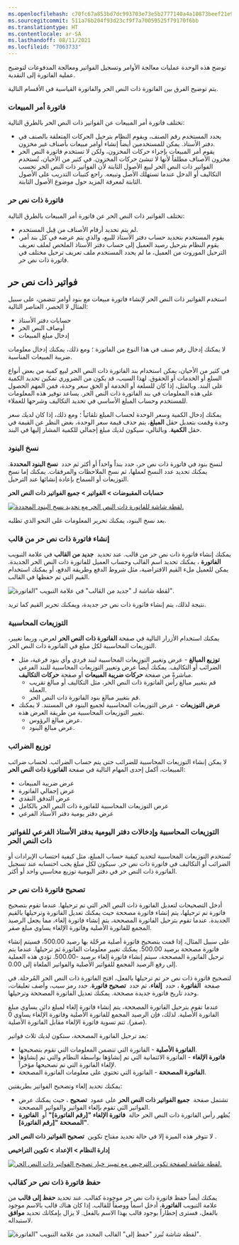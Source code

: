 ```yaml
---
ms.openlocfilehash: c70fc67a853bd7dc993703e73e5b2777140a4a10873beef21e96f0ca7ac2cfa2
ms.sourcegitcommit: 511a76b204f93d23cf9f7a70059525f79170f6bb
ms.translationtype: HT
ms.contentlocale: ar-SA
ms.lasthandoff: 08/11/2021
ms.locfileid: "7063733"
---
```

توضح هذه الوحدة عمليات معالجة الأوامر وتسجيل الفواتير ومعالجة المدفوعات لتوضيح عملية الفاتورة إلى النقدية.

يتم توضيح الفرق بين الفاتورة ذات النص الحر والفاتورة القياسية في الأقسام التالية.


### <a name="sales-order-invoice"></a>فاتورة أمر المبيعات
تختلف فاتورة أمر المبيعات عن الفواتير ذات النص الحر بالطرق التالية:
-   يحدد المستخدم رقم الصنف، ويقوم النظام بترحيل الحركات المتعلقة بالصنف في دفتر الأستاذ. يمكن للمستخدمين أيضاً إنشاء أوامر مبيعات بأصناف غير مخزون.
-   يقوم أمر المبيعات بإجراء حركات المخزون، ولكن لا تستخدم فاتورة النص الحر مخزون الأصناف مطلقاً لأنها لا تنشئ حركات المخزون. في كثير من الأحيان، تُستخدم الفواتير ذات النص الحر لبيع الأصول الثابتة لأن الفواتير ذات النص الحر تحسب التكاليف أو الدخل عندما تستهلك الأصل وتبيعه. راجع كتيبات التدريب على الأصول الثابتة لمعرفة المزيد حول موضوع الأصول الثابتة.

### <a name="free-text-invoice"></a>فاتورة ذات نص حر 
تختلف الفواتير ذات النص الحر عن فاتورة أمر المبيعات بالطرق التالية:
-   لم يتم تحديد أرقام الأصناف من قِبل المستخدم.
-   يقوم المستخدم بتحديد حساب دفتر الأستاذ للبيع، والذي يتم عرضه في كل بند أمر. يقوم النظام بترحيل رصيد العميل إلى حساب دفتر الأستاذ الملخص لملف تعريف الترحيل الموروث من العميل، ما لم يحدد المستخدم ملف تعريف ترحيل مختلف في فاتورة ذات نص حر.

## <a name="free-text-invoices"></a>فواتير ذات نص حر 

استخدم الفواتير ذات النص الحر لإنشاء فاتورة مبيعات مع بنود أوامر تتضمن، على سبيل المثال لا الحصر، العناصر التالية:

-   حسابات دفتر الأستاذ
-   أوصاف النص الحر
-   إدخال مبلغ المبيعات

لا يمكنك إدخال رقم صنف في هذا النوع من الفاتورة ؛ ومع ذلك، يمكنك إدخال معلومات ضريبة المبيعات المناسبة.


في كثير من الأحيان، يمكن استخدام بند الفاتورة ذات النص الحر لبيع كمية من بعض أنواع السلع أو الخدمات أو الحقوق. لهذا السبب، قد يكون من الضروري تمكين تحديد الكمية على البند. وبالمثل، إذا كان للسلعة أو الخدمة أو الحق سعر وحدة، فمن المهم الحصول على هذه المعلومات في بند الفاتورة ذات النص الحر. يساعد توفير هذه المعلومات للمستخدم وحساب المبلغ الأساسي في تحديد التكاليف وشرحها للعملاء.

يمكنك إدخال الكمية وسعر الوحدة لحساب المبلغ تلقائياً ؛ ومع ذلك، إذا كان لديك سعر وحدة وقمت بتعديل حقل **المبلغ**، يتم حذف قيمة سعر الوحدة، بغض النظر عن القيمة في حقل **الكمية**. وبالتالي، سيكون لديك مبلغ إجمالي للكمية المشار إليها في البند.

### <a name="copy-lines"></a>نسخ البنود 

لنسخ بنود في فاتورة ذات نص حر، حدد بنداً واحداً أو أكثر ثم حدد  **نسخ البنود المحددة**. يمكنك تحديد عدد النسخ لعملها، ثم نسخ الملاحظات والمرفقات. يمكنك إما نسخ التوزيعات أو السماح بإعادة إنشائها عند الترحيل.

**حسابات المقبوضات > الفواتير > جميع الفواتير ذات النص الحر‬‏‫**

[![لقطة شاشة للفاتورة ذات النص الحر مع تحديد نسخ البنود المحددة.](../media/copy-lines.png)](../media/copy-lines.png#lightbox)

بعد نسخ البنود، يمكنك تحرير المعلومات على النحو الذي تطلبه.

### <a name="create-a-free-text-invoice-from-a-template"></a>إنشاء فاتورة ذات نص حر من قالب 

يمكنك إنشاء فاتورة ذات نص حر من قالب. عند تحديد  **جديد من القالب** في علامة التبويب  **الفاتورة** ، يمكنك تحديد اسم القالب وحساب العميل للفاتورة ذات النص الحر الجديدة. يمكن للعميل ملء القيم الافتراضية، مثل شروط الدفع وطريقة الدفع، أو يمكنك استخدام القيم التي تم حفظها في القالب.

![لقطة شاشة لـ "جديد من القالب" في علامة التبويب "الفاتورة".](../media/create-invoice-from-template.png)

نتيجة لذلك، يتم إنشاء فاتورة ذات نص حر جديدة، ويمكنك تحرير القيم كما تريد.

### <a name="accounting-distributions"></a>التوزيعات المحاسبية 

يمكنك استخدام الأزرار التالية في صفحة **الفاتورة ذات النص الحر** لعرض، وربما تغيير، التوزيعات المحاسبية لكل مبلغ في الفاتورة ذات النص الحر.

-   **توزيع المبالغ** - عرض وتغيير التوزيعات المحاسبية لبند فردي وأي بنود فرعية، مثل الضرائب أو التكاليف. يمكنك أيضاً عرض وتغيير التوزيعات المحاسبية للبند الفرعي مباشرةً من صفحة **حركات ضريبة المبيعات** أو صفحة **حركات التكاليف**.
    -   قم بتغيير مبالغ رأس الفاتورة ذات النص الحر، مثل التكاليف أو مبالغ تقريب العملة.
    -   قم بتغيير مبالغ بنود الفاتورة ذات النص الحر.
-   **عرض التوزيعات** - عرض التوزيعات المحاسبية لجميع البنود في المستند. لا يمكنك تغيير التوزيعات المحاسبية من طريقة العرض هذه.
    -   عرض مبالغ الرؤوس.
    -   عرض مبالغ البنود.

### <a name="distributing-taxes"></a>توزيع الضرائب 

لا يمكن إنشاء التوزيعات المحاسبية للضرائب حتى يتم حساب الضرائب. لحساب ضرائب المبيعات، أكمل إحدى المهام التالية في صفحة **الفاتورة ذات النص الحر**:

-   عرض ضريبة المبيعات
-   عرض إجمالي الفاتورة
-   عرض التدفق النقدي
-   عرض التوزيعات المحاسبية للفاتورة ذات النص الحر بالكامل
-   عرض دفتر يومية دفتر الأستاذ الفرعي

### <a name="accounting-distributions-and-subledger-journal-entries-for-free-text-invoices"></a>التوزيعات المحاسبية وإدخالات دفتر اليومية بدفتر الأستاذ الفرعي للفواتير ذات النص الحر 

تُستخدم التوزيعات المحاسبية لتحديد كيفية حساب المبلغ، مثل كيفية احتساب الإيرادات أو الضرائب أو التكاليف في فاتورة ذات نص حر. سيكون لكل مبلغ يجب احتسابه عند تسجيل الفاتورة ذات النص حر في دفتر اليومية توزيع محاسبي واحد أو أكثر.

### <a name="correct-a-free-text-invoice"></a>تصحيح فاتورة ذات نص حر

أدخل التصحيحات لتعديل الفاتورة ذات النص الحر التي تم ترحيلها.
عندما تقوم بتصحيح فاتورة تم ترحيلها، يتم إنشاء فاتورة مصححة حيث يمكنك تعديل الفاتورة وترحيلها بالقيم الجديدة. عندما تقوم بترحيل الفاتورة المصححة، يتم إنشاء فاتورة إلغاء، مما يجعل الرصيد المجمع للفاتورة الأصلية وفاتورة الإلغاء يساوي مبلغ صفر.

على سبيل المثال، إذا قمت بتصحيح فاتورة أصلية مرحّلة بها رصيد 500.00، فسيتم إنشاء فاتورة مصححة برصيد 500.00. يمكنك تغيير معلومات الفاتورة ثم ترحيلها. عندما يتم ترحيل الفاتورة المصححة، سيتم إنشاء فاتورة إلغاء برصيد -500.00. تؤدي هذه العملية إلى رفع الرصيد المجمع للفواتير الأصلية والفواتير الملغاة إلى 0.00.

لتصحيح فاتورة ذات نص حر تم ترحيلها بالفعل، افتح الفاتورة ذات النص الحر المُرحلة. في صفحة  **الفاتورة** ، حدد  **إلغاء**، ثم حدد  **تصحيح فاتورة**. حدد رمز سبب، وأضف تعليقات، وحدد تاريخ فاتورة جديدة مصححة. يمكنك تعديل الفاتورة المصححة وترحيلها.

عندما تقوم بترحيل الفاتورة المصححة، يتم إنشاء فاتورة إلغاء لمبلغ دائن يساوي مبلغ الفاتورة الأصلية. لذلك، فإن الرصيد المجمع للفاتورة الأصلية وفاتورة الإلغاء يساوي 0 (صفر). تتم تسوية فاتورة الإلغاء مقابل الفاتورة الأصلية.

بعد ترحيل الفاتورة المصححة، ستكون لديك ثلاث فواتير:

-   **الفاتورة الأصلية** - الفاتورة التي تتضمن المعلومات التي تقوم بتصحيحها.
-   **فاتورة الإلغاء** - الفاتورة الائتمانية التي تم إنشاؤها بواسطة النظام والتي تم إنشاؤها لإلغاء الفاتورة التي تم تصحيحها مؤخراً.
-   **الفاتورة المصححة** - الفاتورة التي تحتوي على معلومات الفاتورة المصححة.

يمكنك تحديد إلغاء وتصحيح الفواتير بطريقتين:

-   تشتمل صفحة  **جميع الفواتير ذات النص الحر** على عمود  **تصحيح** ، حيث يمكنك عرض الفواتير التي تقوم بإلغاء الفواتير والفواتير المصححة.
-   يُظهر رأس الفاتورة ذات النص الحر حالة  **فاتورة الإلغاء "[رقم الفاتورة]"** أو  **الفاتورة المصححة "[رقم الفاتورة]"**.

لا تتوفر هذه الميزة إلا في حالة تحديد مفتاح تكوين  **تصحيح الفواتير ذات النص الحر** .

**إدارة النظام > الإعداد > تكوين التراخيص**

[![لقطة شاشة لصفحة تكوين الترخيص مع تمييز خيار تصحيح الفواتير ذات النص الحر.](../media/free-text-invoice-corrections.png)](../media/free-text-invoice-corrections.png#lightbox)

### <a name="save-a-free-text-invoice-as-a-template"></a>حفظ فاتورة ذات نص حر كقالب

يمكنك أيضاً حفظ فاتورة ذات نص حر موجودة كقالب. عند تحديد **حفظ إلى قالب** من علامة التبويب **الفاتورة**، أدخل اسماً ووصفاً للقالب. إذا كان هناك قالب بالاسم موجود بالفعل، فسترى إخطاراً بوجود قالب بهذا الاسم بالفعل. لا يزال بإمكانك تحديد **موافق** لاستبداله.

![لقطة شاشة تُبرز "حفظ إلى" القالب المحدد من علامة التبويب "الفاتورة".](../media/save-as-template.png)
